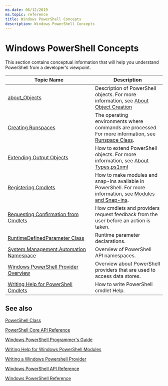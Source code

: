 ```yaml
---
ms.date: 06/12/2019
ms.topic: reference
title: Windows PowerShell Concepts
description: Windows PowerShell Concepts
---
```

# Windows PowerShell Concepts

This section contains conceptual information that will help you understand PowerShell from a
developer's viewpoint.

|Topic Name|Description|
|----------------|-----------------|
|[about_Objects](/powershell/module/microsoft.powershell.core/about/about_objects)|Description of PowerShell objects. For more information, see [About Object Creation](/powershell/module/microsoft.powershell.core/about/about_object_creation)|
|[Creating Runspaces](../hosting/creating-runspaces.md)|The operating environments where commands are processed. For more information, see [Runspace Class](/dotnet/api/system.management.automation.runspaces.runspace).|
|[Extending Output Objects](../cmdlet/extending-output-objects.md)|How to extend PowerShell objects. For more information, see [About Types.ps1xml](/powershell/module/microsoft.powershell.core/about/about_types.ps1xml)|
|[Registering Cmdlets](../cmdlet/registering-cmdlets.md)|How to make modules and snap-ins available in PowerShell. For more information, see [Modules and Snap-ins](../cmdlet/modules-and-snap-ins.md).|
|[Requesting Confirmation from Cmdlets](../cmdlet/requesting-confirmation-from-cmdlets.md)|How cmdlets and providers request feedback from the user before an action is taken.|
|[RuntimeDefinedParameter Class](/dotnet/api/system.management.automation.runtimedefinedparameter)|Runtime parameter declarations.|
|[System.Management.Automation Namespace](/dotnet/api/System.Management.Automation)|Overview of PowerShell API namespaces.|
|[Windows PowerShell Provider Overview](../provider/windows-powershell-provider-overview.md)|Overview about PowerShell providers that are used to access data stores.|
|[Writing Help for PowerShell Cmdlets](../help/writing-help-for-windows-powershell-cmdlets.md)|How to write PowerShell cmdlet Help.|

## See also

[PowerShell Class](/dotnet/api/system.management.automation.powershell)

[PowerShell Core API Reference](/dotnet/api/?view=pscore-6.2.0&preserve-view=true)

[Windows PowerShell Programmer's Guide](windows-powershell-programmer-s-guide.md)

[Writing Help for Windows PowerShell Modules](../module/writing-help-for-windows-powershell-modules.md)

[Writing a Windows Powershell Provider](../provider/writing-a-windows-powershell-provider.md)

[Windows PowerShell API Reference](/dotnet/api/?view=powershellsdk-1.1.0&preserve-view=true)

[Windows PowerShell Reference](../windows-powershell-reference.md)
